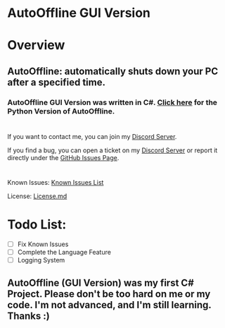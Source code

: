 # AutoOffline GUI Version
# Overview
## AutoOffline: automatically shuts down your PC after a specified time.

### AutoOffline GUI Version was written in C#. [Click here](https://github.com/KiSki-Dev/AutoOfflinePy) for the Python Version of AutoOffline.
#
If you want to contact me, you can join my [Discord Server](https://discord.gg/53zaeTbYRn).

If you find a bug, you can open a ticket on my [Discord Server](https://discord.gg/53zaeTbYRn) or report it directly under the [GitHub Issues Page](https://github.com/KiSki-Dev/AutoOffline/issues).
#
Known Issues: [Known Issues List](https://github.com/KiSki-Dev/AutoOffline/issues/1)

License: [License.md](https://github.com/KiSki-Dev/AutoOffline/blob/main/License.md)
# Todo List:
- [ ] Fix Known Issues
- [ ] Complete the Language Feature
- [ ] Logging System
##
## AutoOffline (GUI Version) was my first C# Project. Please don't be too hard on me or my code. I'm not advanced, and I'm still learning. Thanks :)
